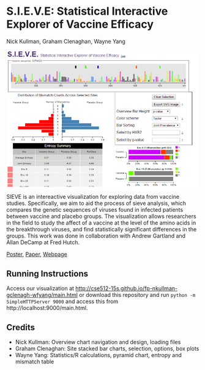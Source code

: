 S.I.E.V.E: Statistical Interactive Explorer of Vaccine Efficacy
===============
Nick Kullman, Graham Clenaghan, Wayne Yang

![Overview](images/summary.png)

SIEVE is an intereactive visualization for exploring data from vaccine studies. Specifically, we aim to aid the process of sieve analysis, which compares the genetic sequences of viruses found in infected patients between vaccine and placebo groups. The visualization allows researchers in the field to study the affect of a vaccine at the level of the amino acids in the breakthrough viruses, and find statistically significant differences in the groups. This work was done in collaboration with Andrew Gartland and Allan DeCamp at Fred Hutch.

[Poster](https://github.com/CSE512-15S/fp-nkullman-gclenagh-wfyang/blob/master/final/poster-nkullman-gclenagh-wfyang.pdf),
[Paper](https://github.com/CSE512-15S/fp-nkullman-gclenagh-wfyang/blob/master/final/paper-nkullman-gclenagh-wfyang.pdf),
[Webpage](http://cse512-15s.github.io/fp-nkullman-gclenagh-wfyang/)

## Running Instructions

Access our visualization at http://cse512-15s.github.io/fp-nkullman-gclenagh-wfyang/main.html or download this repository and run `python -m SimpleHTTPServer 9000` and access this from http://localhost:9000/main.html.

## Credits

* Nick Kullman: Overview chart navigation and design, loading files
* Graham Clenaghan: Site stacked bar charts, selection, options, box plots
* Wayne Yang: Statistics/R calculations, pyramid chart, entropy and mismatch table 

